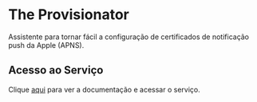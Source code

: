 # The Provisionator

Assistente para tornar fácil a configuração de certificados de notificação push da Apple (APNS).

## Acesso ao Serviço

Clique [aqui](https://onesignal.com/provisionator) para ver a documentação e acessar o serviço.